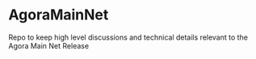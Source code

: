 # AgoraMainNet
Repo to keep high level discussions and technical details relevant to the Agora Main Net Release
